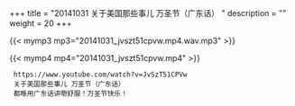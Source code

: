 +++
title = "20141031  关于美国那些事儿 万圣节（广东话） "
description = ""
weight = 20
+++

{{< mymp3 mp3="20141031_jvszt51cpvw.mp4.wav.mp3" >}}

{{< mymp4 mp4="20141031_jvszt51cpvw.mp4" >}}

     https://www.youtube.com/watch?v=JvSzT51CPVw 
     关于美国那些事儿 万圣节（广东话） 
     都喺用广东话讲嘢舒服！万圣节快乐！ 
